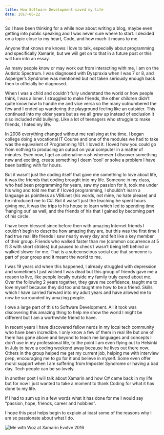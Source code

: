 ```yaml
---  
title: How Software Development saved my life
date: 2017-06-22
---
```




So I have been thinking for a while now about writing a blog, maybe even getting into public speaking and I was never sure where to start. I decided on a topic close to my heart, Code, and how much it means to me.

Anyone that knows me knows I love to talk, especially about programming and specifically Xamarin, but we will get on to that in a future post or this will turn into an essay.

As many people know or may work out from interacting with me, I am on the Autistic Spectrum. I was diagnosed with Dyspraxia when I was 7 or 8, and Asperger’s Syndrome was mentioned but not taken seriously enough back then to officially be diagnosed.

When I was a child and couldn’t fully understand the world or how people think, I was a loner. I struggled to make friends, the other children didn’t quite know how to handle me and vice versa so the many outnumbered the few and I ended up wandering the playground feeling like an outsider. This continued into my older years but as we all grew up instead of exclusion it also included mild bullying. Like a lot of teenagers who struggle to make friends, I hated my life.

In 2008 everything changed without me realising at the time. I began college doing a vocational IT Course and one of the modules we had to take was the equivalent of Programming 101. I loved it. I loved how you could go from nothing to producing an output on your computer in a matter of minutes. Even now, I get an adrenaline rush whenever I discover something new and exciting, create something I deem ‘cool’ or solve a problem I have been battling with for hours.

But it wasn’t just the coding itself that gave me something to love about life, it was the friends that coding brought into my life. Someone in my class, who had been programming for years, saw my passion for it, took me under his wing and told me that if I loved programming, I shouldn’t learn a language as pointless as VB6.net (his words, not mine, no hate please) and he introduced me to C#. But it wasn’t just the teaching he spent hours giving me, it was the trips to his house to learn which led to spending time ‘hanging out’ as well, and the friends of his that I gained by becoming part of his circle.

I have been blessed since before then with amazing Internet friends I couldn’t begin to describe how amazing they are, but this was the first time I had true real life friends I saw nearly every day and felt like a key member of their group. Friends who walked faster than me (common occurrence at 5 ft 3 with short strides) but paused to check I wasn’t being left behind or walked slower for me. That is a subconscious social cue that someone is part of your group and it meant the world to me.

I was 19 years old when this happened, I already struggled with depression and sometimes I just wished I was dead but this group of friends gave me a reason to live, like people locally outside my family truly cared about me. Over the following 2 years together, they gave me confidence, taught me to love myself because they did too and taught me how to be a friend. Skills which I have carried forward into my adult years and have allowed me to now be surrounded by amazing people.

I owe a large part of this to Software Development. All it took was discovering this amazing thing to help me show the world I might be different but I am a worthwhile friend to have.

In recent years I have discovered fellow nerds in my local tech community who have been incredible. I only know a few of them in real life but one of them has gone above and beyond to teach me languages and concepts I don’t use in my professional life, to the point I am even flying out to Helsinki in July to have a coding weekend away because he lives out there now. Others in the group helped me get my current job, helping me with interview prep, encouraging me to go for it and believe in myself. Some even offer moral support when I am suffering from Imposter Syndrome or having a bad day. Tech people can be so lovely.

In another post I will talk about Xamarin and how C# came back in my life but for now I just wanted to take a moment to thank Coding for what it has done to my life.

If I had to sum up in a few words what it has done for me I would say “passion, hope, friends, career and hobbies”.

I hope this post helps begin to explain at least some of the reasons why I am so passionate about what I do.

![Me with Woz at Xamarin Evolve 2016](../../Images/story-into-code/Woz.jpg)